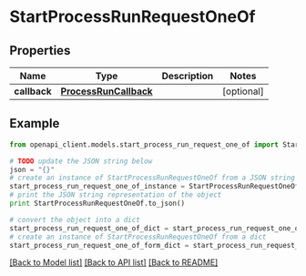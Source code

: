 # StartProcessRunRequestOneOf


## Properties
Name | Type | Description | Notes
------------ | ------------- | ------------- | -------------
**callback** | [**ProcessRunCallback**](ProcessRunCallback.md) |  | [optional] 

## Example

```python
from openapi_client.models.start_process_run_request_one_of import StartProcessRunRequestOneOf

# TODO update the JSON string below
json = "{}"
# create an instance of StartProcessRunRequestOneOf from a JSON string
start_process_run_request_one_of_instance = StartProcessRunRequestOneOf.from_json(json)
# print the JSON string representation of the object
print StartProcessRunRequestOneOf.to_json()

# convert the object into a dict
start_process_run_request_one_of_dict = start_process_run_request_one_of_instance.to_dict()
# create an instance of StartProcessRunRequestOneOf from a dict
start_process_run_request_one_of_form_dict = start_process_run_request_one_of.from_dict(start_process_run_request_one_of_dict)
```
[[Back to Model list]](../README.md#documentation-for-models) [[Back to API list]](../README.md#documentation-for-api-endpoints) [[Back to README]](../README.md)


